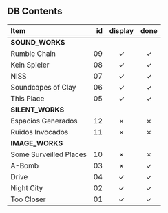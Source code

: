 ## DB Contents

|Item|id|display|done|
|:--|--:|:-:|:-:|
| **SOUND_WORKS** |
| Rumble Chain            | 09 | &check; | &check;
| Kein Spieler            | 08 | &check; | &check;
| NISS                    | 07 | &check; | &check;
| Soundcapes of Clay      | 06 | &check; | &check;
| This Place              | 05 | &check; | &check;
| **SILENT_WORKS** |
| Espacios Generados      | 12 | &cross; | &cross;
| Ruidos Invocados        | 11 | &cross; | &cross;
| **IMAGE_WORKS** |
| Some Surveilled Places  | 10 | &cross; | &cross;
| A-Bomb                  | 03 | &cross; | &check;
| Drive                   | 04 | &check; | &check;
| Night City              | 02 | &check; | &check;
| Too Closer              | 01 | &check; | &check;
